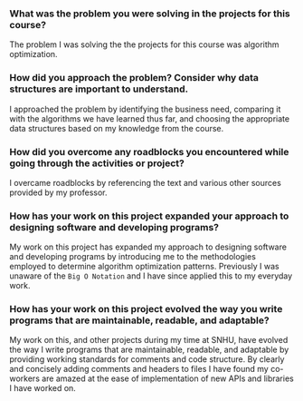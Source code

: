 ### What was the problem you were solving in the projects for this course?
The problem I was solving the the projects for this course was algorithm optimization.

### How did you approach the problem? Consider why data structures are important to understand.
I approached the problem by identifying the business need, comparing it with the algorithms we have learned thus far, and choosing the appropriate data structures based on my knowledge from the course.

### How did you overcome any roadblocks you encountered while going through the activities or project?
I overcame roadblocks by referencing the text and various other sources provided by my professor.

### How has your work on this project expanded your approach to designing software and developing programs?
My work on this project has expanded my approach to designing software and developing programs by introducing me to the methodologies employed to determine algorithm optimization patterns.  Previously I was unaware of the `Big O Notation` and I have since applied this to my everyday work.

### How has your work on this project evolved the way you write programs that are maintainable, readable, and adaptable?
My work on this, and other projects during my time at SNHU, have evolved the way I write programs that are maintainable, readable, and adaptable by providing working standards for comments and code structure.  By clearly and concisely adding comments and headers to files I have found my co-workers are amazed at the ease of implementation of new APIs and libraries I have worked on.